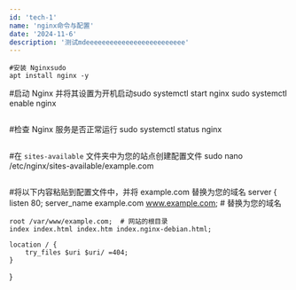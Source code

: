 ```yaml
---
id: 'tech-1'
name: 'nginx命令与配置'
date: '2024-11-6'
description: '测试mdeeeeeeeeeeeeeeeeeeeeeeeee'
---
```

```
#安装 Nginxsudo
apt install nginx -y
```

#启动 Nginx 并将其设置为开机启动sudo systemctl start nginx
sudo systemctl enable nginx

```

```

#检查 Nginx 服务是否正常运行
sudo systemctl status nginx

```

```

#在 `sites-available` 文件夹中为您的站点创建配置文件
sudo nano /etc/nginx/sites-available/example.com

```

```

#将以下内容粘贴到配置文件中，并将 example.com 替换为您的域名
server {
listen 80;
server_name example.com www.example.com;  # 替换为您的域名

```
root /var/www/example.com;  # 网站的根目录
index index.html index.htm index.nginx-debian.html;

location / {
    try_files $uri $uri/ =404;
}
```

}

```

```
